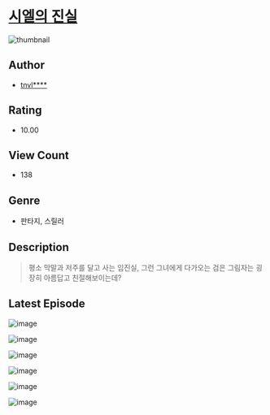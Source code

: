 # [시엘의 진실](https://comic.naver.com/challenge/list?titleId=810253)
![thumbnail](https://image-comic.pstatic.net/user_contents_data/challenge_comic/2023/05/23/295211/upload_3544439801534375521_480x623.jpeg)

## Author
- [tnvl****](https://comic.naver.com/artistTitle?id=295211)

## Rating
- 10.00

## View Count
- 138

## Genre
- 판타지, 스릴러

## Description
> 평소 막말과 저주를 달고 사는 임진실, 그런 그녀에게 다가오는 검은 그림자는 굉장히 아름답고 친절해보이는데?


## Latest Episode
![image](https://image-comic.pstatic.net/user_contents_data/challenge_comic/2023/05/23/295211/upload_3688786951398372406.jpeg)

![image](https://image-comic.pstatic.net/user_contents_data/challenge_comic/2023/05/23/295211/upload_7233124269040087602.jpeg)

![image](https://image-comic.pstatic.net/user_contents_data/challenge_comic/2023/05/23/295211/upload_7363495781630751025.jpeg)

![image](https://image-comic.pstatic.net/user_contents_data/challenge_comic/2023/05/23/295211/upload_3832903273399333476.jpeg)

![image](https://image-comic.pstatic.net/user_contents_data/challenge_comic/2023/05/23/295211/upload_3761179922272446005.jpeg)

![image](https://image-comic.pstatic.net/user_contents_data/challenge_comic/2023/05/23/295211/upload_7016944005190529890.jpeg)
